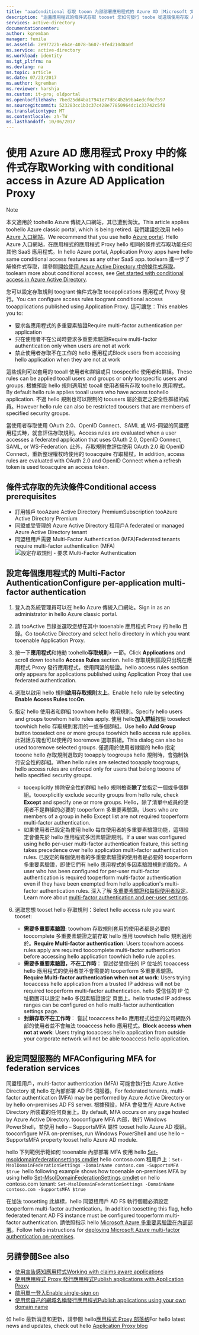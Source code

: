 ```yaml
---
title: "aaaConditional 存取 tooon 內部部署應用程式的 Azure AD |Microsoft 文件"
description: "涵蓋應用程式的條件式存取 tooset 您如何發行 toobe 從遠端使用存取 Azure AD Application Proxy。"
services: active-directory
documentationcenter: 
author: kgremban
manager: femila
ms.assetid: 2e97722b-eb4e-4078-b607-9fed210d8a0f
ms.service: active-directory
ms.workload: identity
ms.tgt_pltfrm: na
ms.devlang: na
ms.topic: article
ms.date: 07/23/2017
ms.author: kgremban
ms.reviewer: harshja
ms.custom: it-pro; oldportal
ms.openlocfilehash: 7bed25dd4ba17941e77d8c4b2b9ba4edcf0cf597
ms.sourcegitcommit: 523283cc1b3c37c428e77850964dc1c33742c5f0
ms.translationtype: MT
ms.contentlocale: zh-TW
ms.lasthandoff: 10/06/2017
---
```

# <a name="working-with-conditional-access-in-azure-ad-application-proxy"></a><span data-ttu-id="ce518-103">使用 Azure AD 應用程式 Proxy 中的條件式存取</span><span class="sxs-lookup"><span data-stu-id="ce518-103">Working with conditional access in Azure AD Application Proxy</span></span>

>[!NOTE]
><span data-ttu-id="ce518-104">本文適用於 toohello Azure 傳統入口網站，其已遭到淘汰。</span><span class="sxs-lookup"><span data-stu-id="ce518-104">This article applies toohello Azure classic portal, which is being retired.</span></span> <span data-ttu-id="ce518-105">我們建議您改用 hello [Azure 入口網站](https://portal.azure.com)。</span><span class="sxs-lookup"><span data-stu-id="ce518-105">We recommend that you use hello [Azure portal](https://portal.azure.com).</span></span> <span data-ttu-id="ce518-106">Hello Azure 入口網站，在應用程式的應用程式 Proxy hello 相同的條件式存取功能任何其他 SaaS 應用程式。</span><span class="sxs-lookup"><span data-stu-id="ce518-106">In hello Azure portal, Application Proxy apps have hello same conditional access features as any other SaaS app.</span></span> <span data-ttu-id="ce518-107">toolearn 進一步了解條件式存取，請參閱[開始使用 Azure Active Directory 中的條件式存取](active-directory-conditional-access-azure-portal-get-started.md)。</span><span class="sxs-lookup"><span data-stu-id="ce518-107">toolearn more about conditional access, see [Get started with conditional access in Azure Active Directory](active-directory-conditional-access-azure-portal-get-started.md).</span></span>

<span data-ttu-id="ce518-108">您可以設定存取規則 toogrant 條件式存取 tooapplications 應用程式 Proxy 發行。</span><span class="sxs-lookup"><span data-stu-id="ce518-108">You can configure access rules toogrant conditional access tooapplications published using Application Proxy.</span></span> <span data-ttu-id="ce518-109">這可讓您：</span><span class="sxs-lookup"><span data-stu-id="ce518-109">This enables you to:</span></span>

* <span data-ttu-id="ce518-110">要求各應用程式的多重要素驗證</span><span class="sxs-lookup"><span data-stu-id="ce518-110">Require multi-factor authentication per application</span></span>
* <span data-ttu-id="ce518-111">只在使用者不在公司時要求多重要素驗證</span><span class="sxs-lookup"><span data-stu-id="ce518-111">Require multi-factor authentication only when users are not at work</span></span>
* <span data-ttu-id="ce518-112">禁止使用者存取不在工作的 hello 應用程式</span><span class="sxs-lookup"><span data-stu-id="ce518-112">Block users from accessing hello application when they are not at work</span></span>

<span data-ttu-id="ce518-113">這些規則可以套用的 tooall 使用者和群組或只 toospecific 使用者和群組。</span><span class="sxs-lookup"><span data-stu-id="ce518-113">These rules can be applied tooall users and groups or only toospecific users and groups.</span></span> <span data-ttu-id="ce518-114">根據預設 hello 規則適用於 tooall 使用者擁有存取 toohello 應用程式。</span><span class="sxs-lookup"><span data-stu-id="ce518-114">By default hello rule applies tooall users who have access toohello application.</span></span> <span data-ttu-id="ce518-115">不過 hello 規則也可以限制的 toousers 屬於指定之安全性群組的成員。</span><span class="sxs-lookup"><span data-stu-id="ce518-115">However hello rule can also be restricted toousers that are members of specified security groups.</span></span>  

<span data-ttu-id="ce518-116">當使用者存取使用 OAuth 2.0、OpenID Connect、SAML 或 WS-同盟的同盟應用程式時，就會評估存取規則。</span><span class="sxs-lookup"><span data-stu-id="ce518-116">Access rules are evaluated when a user accesses a federated application that uses OAuth 2.0, OpenID Connect, SAML, or WS-Federation.</span></span> <span data-ttu-id="ce518-117">此外，存取規則會評估使用 OAuth 2.0 和 OpenID Connect，重新整理權杖時使用的 tooacquire 存取權杖。</span><span class="sxs-lookup"><span data-stu-id="ce518-117">In addition, access rules are evaluated with OAuth 2.0 and OpenID Connect when a refresh token is used tooacquire an access token.</span></span>

## <a name="conditional-access-prerequisites"></a><span data-ttu-id="ce518-118">條件式存取的先決條件</span><span class="sxs-lookup"><span data-stu-id="ce518-118">Conditional access prerequisites</span></span>
* <span data-ttu-id="ce518-119">訂用帳戶 tooAzure Active Directory Premium</span><span class="sxs-lookup"><span data-stu-id="ce518-119">Subscription tooAzure Active Directory Premium</span></span>
* <span data-ttu-id="ce518-120">同盟或受管理的 Azure Active Directory 租用戶</span><span class="sxs-lookup"><span data-stu-id="ce518-120">A federated or managed Azure Active Directory tenant</span></span>
* <span data-ttu-id="ce518-121">同盟租用戶需要 Multi-Factor Authentication (MFA)</span><span class="sxs-lookup"><span data-stu-id="ce518-121">Federated tenants require multi-factor authentication (MFA)</span></span>  
    ![設定存取規則 - 要求 Multi-Factor Authentication](./media/active-directory-application-proxy-conditional-access/application-proxy-conditional-access.png)

## <a name="configure-per-application-multi-factor-authentication"></a><span data-ttu-id="ce518-123">設定每個應用程式的 Multi-Factor Authentication</span><span class="sxs-lookup"><span data-stu-id="ce518-123">Configure per-application multi-factor authentication</span></span>
1. <span data-ttu-id="ce518-124">登入為系統管理員可以在 hello Azure 傳統入口網站。</span><span class="sxs-lookup"><span data-stu-id="ce518-124">Sign in as an administrator in hello Azure classic portal.</span></span>
2. <span data-ttu-id="ce518-125">請 tooActive 目錄並選取您想在其中 tooenable 應用程式 Proxy 的 hello 目錄。</span><span class="sxs-lookup"><span data-stu-id="ce518-125">Go tooActive Directory and select hello directory in which you want tooenable Application Proxy.</span></span>
3. <span data-ttu-id="ce518-126">按一下**應用程式**和捲動 toohello**存取規則**> 一節。</span><span class="sxs-lookup"><span data-stu-id="ce518-126">Click **Applications** and scroll down toohello **Access Rules** section.</span></span> <span data-ttu-id="ce518-127">hello 存取規則區段只出現在應用程式 Proxy 發行應用程式，使用同盟的驗證。</span><span class="sxs-lookup"><span data-stu-id="ce518-127">hello access rules section only appears for applications published using Application Proxy that use federated authentication.</span></span>
4. <span data-ttu-id="ce518-128">選取以啟用 hello 規則**啟用存取規則**太**上**。</span><span class="sxs-lookup"><span data-stu-id="ce518-128">Enable hello rule by selecting **Enable Access Rules** too**On**.</span></span>
5. <span data-ttu-id="ce518-129">指定 hello 使用者和群組 toowhom hello 套用規則。</span><span class="sxs-lookup"><span data-stu-id="ce518-129">Specify hello users and groups toowhom hello rules apply.</span></span> <span data-ttu-id="ce518-130">使用 hello**加入群組**按鈕 tooselect toowhich hello 存取規則套用的一或多個群組。</span><span class="sxs-lookup"><span data-stu-id="ce518-130">Use hello **Add Group** button tooselect one or more groups toowhich hello access rule applies.</span></span> <span data-ttu-id="ce518-131">此對話方塊也可以使用的 tooremove 選取群組。</span><span class="sxs-lookup"><span data-stu-id="ce518-131">This dialog can also be used tooremove selected groups.</span></span>  <span data-ttu-id="ce518-132">僅適用於使用者隸屬的 hello 指定 tooone hello 存取規則選取的 tooapply toogroups hello 規則時，會強制執行安全性的群組。</span><span class="sxs-lookup"><span data-stu-id="ce518-132">When hello rules are selected tooapply toogroups, hello access rules are enforced only for users that belong tooone of hello specified security groups.</span></span>  

   * <span data-ttu-id="ce518-133">tooexplicitly 排除安全性的群組 hello 規則檢查**除了**並指定一個或多個群組。</span><span class="sxs-lookup"><span data-stu-id="ce518-133">tooexplicitly exclude security groups from hello rule, check **Except** and specify one or more groups.</span></span> <span data-ttu-id="ce518-134">Hello，除了清單中成員的使用者不是群組的必要的 tooperform 多重要素驗證。</span><span class="sxs-lookup"><span data-stu-id="ce518-134">Users who are members of a group in hello Except list are not required tooperform multi-factor authentication.</span></span>  
   * <span data-ttu-id="ce518-135">如果使用者已設定為使用 hello 每位使用者的多重要素驗證功能，這項設定會優先於 hello 應用程式多因素驗證規則。</span><span class="sxs-lookup"><span data-stu-id="ce518-135">If a user was configured using hello per-user multi-factor authentication feature, this setting takes precedence over hello application multi-factor authentication rules.</span></span> <span data-ttu-id="ce518-136">已設定的每個使用者的多重要素驗證的使用者是必要的 tooperform 多重要素驗證，即使它們有 hello 應用程式的多因素驗證規則的豁免。</span><span class="sxs-lookup"><span data-stu-id="ce518-136">A user who has been configured for per-user multi-factor authentication is required tooperform multi-factor authentication even if they have been exempted from hello application's multi-factor authentication rules.</span></span> <span data-ttu-id="ce518-137">深入了解 [多重要素驗證和每個使用者設定](../multi-factor-authentication/multi-factor-authentication.md)。</span><span class="sxs-lookup"><span data-stu-id="ce518-137">Learn more about [multi-factor authentication and per-user settings](../multi-factor-authentication/multi-factor-authentication.md).</span></span>
6. <span data-ttu-id="ce518-138">選取您想 tooset hello 存取規則：</span><span class="sxs-lookup"><span data-stu-id="ce518-138">Select hello access rule you want tooset:</span></span>

   * <span data-ttu-id="ce518-139">**需要多重要素驗證**: toowhom 存取規則套用的使用者都是必要的 toocomplete 多重要素驗證之前存取 hello 應用 toowhich hello 規則適用於。</span><span class="sxs-lookup"><span data-stu-id="ce518-139">**Require Multi-factor authentication**: Users toowhom access rules apply are required toocomplete multi-factor authentication before accessing hello application toowhich hello rule applies.</span></span>
   * <span data-ttu-id="ce518-140">**需要多重要素驗證，不在工作時**： 嘗試從受信任的 IP 位址的 tooaccess hello 應用程式的使用者並不會需要的 tooperform 多重要素驗證。</span><span class="sxs-lookup"><span data-stu-id="ce518-140">**Require Multi-factor authentication when not at work**: Users trying tooaccess hello application from a trusted IP address will not be required tooperform multi-factor authentication.</span></span> <span data-ttu-id="ce518-141">hello 受信任的 IP 位址範圍可以設定 hello 多因素驗證設定 頁面上。</span><span class="sxs-lookup"><span data-stu-id="ce518-141">hello trusted IP address ranges can be configured on hello multi-factor authentication settings page.</span></span>
   * <span data-ttu-id="ce518-142">**封鎖存取不在工作時**： 嘗試 tooaccess hello 應用程式從您的公司網路外部的使用者並不會無法 tooaccess hello 應用程式。</span><span class="sxs-lookup"><span data-stu-id="ce518-142">**Block access when not at work**: Users trying tooaccess hello application from outside your corporate network will not be able tooaccess hello application.</span></span>

## <a name="configuring-mfa-for-federation-services"></a><span data-ttu-id="ce518-143">設定同盟服務的 MFA</span><span class="sxs-lookup"><span data-stu-id="ce518-143">Configuring MFA for federation services</span></span>
<span data-ttu-id="ce518-144">同盟租用戶，multi-factor authentication (MFA) 可能會執行由 Azure Active Directory 或 hello 在內部部署 AD FS 伺服器。</span><span class="sxs-lookup"><span data-stu-id="ce518-144">For federated tenants, multi-factor authentication (MFA) may be performed by Azure Active Directory or by hello on-premises AD FS server.</span></span> <span data-ttu-id="ce518-145">根據預設，MFA 會發生在 Azure Active Directory 所裝載的任何頁面上。</span><span class="sxs-lookup"><span data-stu-id="ce518-145">By default, MFA occurs on any page hosted by Azure Active Directory.</span></span> <span data-ttu-id="ce518-146">tooconfigure MFA 內部，執行 Windows PowerShell，並使用 hello – SupportsMFA 屬性 tooset hello Azure AD 模組。</span><span class="sxs-lookup"><span data-stu-id="ce518-146">tooconfigure MFA on-premises, run Windows PowerShell and use hello –SupportsMFA property tooset hello Azure AD module.</span></span>

<span data-ttu-id="ce518-147">hello 下列範例示範如何 tooenable 內部部署 MFA 使用 hello [Set-msoldomainfederationsettings cmdlet](https://msdn.microsoft.com/library/azure/dn194088.aspx) hello contoso.com 租用戶上：`Set-MsolDomainFederationSettings -DomainName contoso.com -SupportsMFA $true `</span><span class="sxs-lookup"><span data-stu-id="ce518-147">hello following example shows how tooenable on-premises MFA by using hello [Set-MsolDomainFederationSettings cmdlet](https://msdn.microsoft.com/library/azure/dn194088.aspx) on hello contoso.com tenant: `Set-MsolDomainFederationSettings -DomainName contoso.com -SupportsMFA $true `</span></span>

<span data-ttu-id="ce518-148">在加法 toosetting 此旗標，hello 同盟租用戶 AD FS 執行個體必須設定 tooperform multi-factor authentication。</span><span class="sxs-lookup"><span data-stu-id="ce518-148">In addition toosetting this flag, hello federated tenant AD FS instance must be configured tooperform multi-factor authentication.</span></span> <span data-ttu-id="ce518-149">請依照指示 hello [Microsoft Azure 多重要素驗證在內部部署](../multi-factor-authentication/multi-factor-authentication-get-started-server.md)。</span><span class="sxs-lookup"><span data-stu-id="ce518-149">Follow hello instructions for [deploying Microsoft Azure multi-factor authentication on-premises](../multi-factor-authentication/multi-factor-authentication-get-started-server.md).</span></span>

## <a name="see-also"></a><span data-ttu-id="ce518-150">另請參閱</span><span class="sxs-lookup"><span data-stu-id="ce518-150">See also</span></span>
* [<span data-ttu-id="ce518-151">使用宣告感知應用程式</span><span class="sxs-lookup"><span data-stu-id="ce518-151">Working with claims aware applications</span></span>](active-directory-application-proxy-claims-aware-apps.md)
* [<span data-ttu-id="ce518-152">使用應用程式 Proxy 發行應用程式</span><span class="sxs-lookup"><span data-stu-id="ce518-152">Publish applications with Application Proxy</span></span>](active-directory-application-proxy-publish.md)
* [<span data-ttu-id="ce518-153">啟用單一登入</span><span class="sxs-lookup"><span data-stu-id="ce518-153">Enable single-sign on</span></span>](active-directory-application-proxy-sso-using-kcd.md)
* [<span data-ttu-id="ce518-154">使用您自己的網域名稱發行應用程式</span><span class="sxs-lookup"><span data-stu-id="ce518-154">Publish applications using your own domain name</span></span>](active-directory-application-proxy-custom-domains.md)

<span data-ttu-id="ce518-155">如 hello 最新消息和更新，請參閱 hello[應用程式 Proxy 部落格](http://blogs.technet.com/b/applicationproxyblog/)</span><span class="sxs-lookup"><span data-stu-id="ce518-155">For hello latest news and updates, check out hello [Application Proxy blog](http://blogs.technet.com/b/applicationproxyblog/)</span></span>

